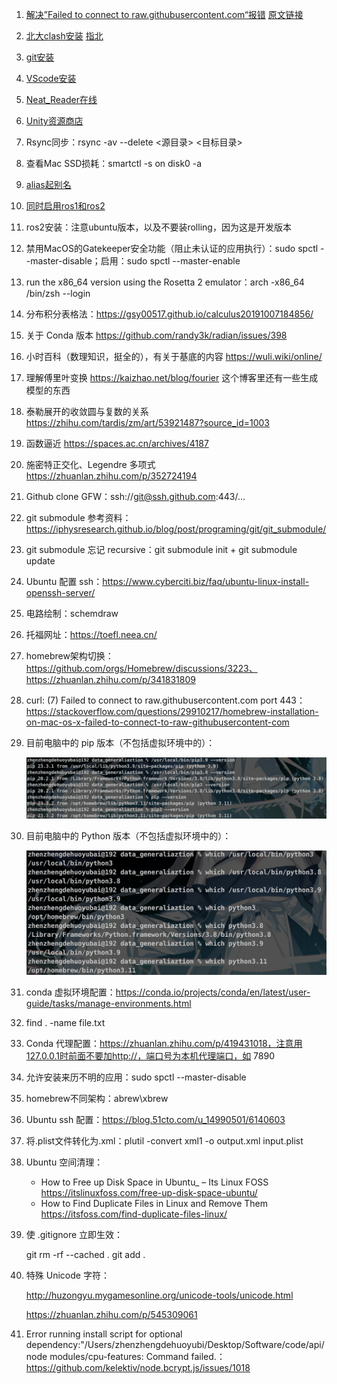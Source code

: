 1. [解决”Failed to connect to raw.githubusercontent.com“报错](https://www.guyuehome.com/37844) [原文链接](https://blog.csdn.net/weixin_44293949/article/details/121863559)

2. [北大clash安装](https://189854.xyz/verify) [指北](https://890535.xyz/blog/walless/2020/05/28/manual.html)

3. [git安装](https://git-scm.com/downloads)

4. [VScode安装](https://code.visualstudio.com/ )

5. [Neat_Reader在线](https://www.neat-reader.cn/webapp)

6. [Unity资源商店](http://assetstore.unity.com/)

7. Rsync同步：rsync -av --delete <源目录> <目标目录>

8. 查看Mac SSD损耗：smartctl -s on disk0 -a

9. [alias起别名](https://www.runoob.com/linux/linux-comm-alias.html)

10. [同时启用ros1和ros2](https://www.guyuehome.com/35421)

11. ros2安装：注意ubuntu版本，以及不要装rolling，因为这是开发版本

12. 禁用MacOS的Gatekeeper安全功能（阻止未认证的应用执行）：sudo spctl --master-disable；启用：sudo spctl --master-enable

13. run the x86_64 version using the Rosetta 2 emulator：arch -x86_64 /bin/zsh --login

14. 分布积分表格法：https://gsy00517.github.io/calculus20191007184856/

15. 关于 Conda 版本 https://github.com/randy3k/radian/issues/398

16. 小时百科（数理知识，挺全的），有关于基底的内容 https://wuli.wiki/online/

17. 理解傅里叶变换 https://kaizhao.net/blog/fourier 这个博客里还有一些生成模型的东西

18. 泰勒展开的收敛圆与复数的关系 https://zhihu.com/tardis/zm/art/53921487?source_id=1003

19. 函数逼近 https://spaces.ac.cn/archives/4187

20. 施密特正交化、Legendre 多项式 https://zhuanlan.zhihu.com/p/352724194

21. Github clone GFW：ssh://git@ssh.github.com:443/...

22. git submodule 参考资料：https://iphysresearch.github.io/blog/post/programing/git/git_submodule/

23. git submodule 忘记 recursive：git submodule init + git submodule update

24. Ubuntu 配置 ssh：https://www.cyberciti.biz/faq/ubuntu-linux-install-openssh-server/

25. 电路绘制：schemdraw

26. 托福网址：https://toefl.neea.cn/

27. homebrew架构切换：https://github.com/orgs/Homebrew/discussions/3223、https://zhuanlan.zhihu.com/p/341831809

28. curl: (7) Failed to connect to raw.githubusercontent.com port 443：https://stackoverflow.com/questions/29910217/homebrew-installation-on-mac-os-x-failed-to-connect-to-raw-githubusercontent-com

29. 目前电脑中的 pip 版本（不包括虚拟环境中的）：

    <img src="pic/pipversion.png" style="zoom:50%;" />

30. 目前电脑中的 Python 版本（不包括虚拟环境中的）：

    <img src="pic/pythonversion.png" style="zoom:50%;" />

31. conda 虚拟环境配置：https://conda.io/projects/conda/en/latest/user-guide/tasks/manage-environments.html

32. find . -name file.txt

33. Conda 代理配置：https://zhuanlan.zhihu.com/p/419431018，注意用127.0.0.1时前面不要加http://，端口号为本机代理端口，如 7890

34. 允许安装来历不明的应用：sudo spctl --master-disable

35. homebrew不同架构：abrew\xbrew

36. Ubuntu ssh 配置：https://blog.51cto.com/u_14990501/6140603

37. 将.plist文件转化为.xml：plutil -convert xml1 -o output.xml input.plist

38. Ubuntu 空间清理：

    - How to Free up Disk Space in Ubuntu_ – Its Linux FOSS
      https://itslinuxfoss.com/free-up-disk-space-ubuntu/
    - How to Find Duplicate Files in Linux and Remove Them
      https://itsfoss.com/find-duplicate-files-linux/

39. 使 .gitignore 立即生效：

    git rm -rf --cached .
    git add . 

40. 特殊 Unicode 字符：

    http://huzongyu.mygamesonline.org/unicode-tools/unicode.html

    https://zhuanlan.zhihu.com/p/545309061

41. Error running install script for optional dependency:"/Users/zhenzhengdehuoyubi/Desktop/Software/code/api/node modules/cpu-features: Command failed.：https://github.com/kelektiv/node.bcrypt.js/issues/1018
